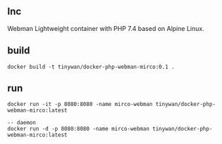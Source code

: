 ## Inc

Webman Lightweight container with PHP 7.4 based on Alpine Linux.

## build

```
docker build -t tinywan/docker-php-webman-mirco:0.1 .
```

## run

```
docker run -it -p 8080:8080 -name mirco-webman tinywan/docker-php-webman-mirco:latest

-- daemon
docker run -d -p 8080:8080 -name mirco-webman tinywan/docker-php-webman-mirco:latest
```

